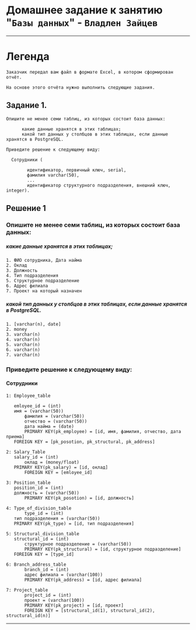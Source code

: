 # Домашнее задание к занятию "`Базы данных`" - `Владлен Зайцев`


---

# Легенда

	Заказчик передал вам файл в формате Excel, в котором сформирован отчёт.

	На основе этого отчёта нужно выполнить следующие задания.


## Задание 1.

	Опишите не менее семи таблиц, из которых состоит база данных:

    	  какие данные хранятся в этих таблицах;
    	  какой тип данных у столбцов в этих таблицах, если данные хранятся в PostgreSQL.

	Приведите решение к следующему виду:

	  Сотрудники (

    	    идентификатор, первичный ключ, serial,
            фамилия varchar(50),
            ...
            идентификатор структурного подразделения, внешний ключ, integer).
 
## Решение 1

### Опишите не менее семи таблиц, из которых состоит база данных:

##### какие данные хранятся в этих таблицах;

	1. ФИО сотрудника, Дата найма
	2. Оклад
	3. Должность
	4. Тип подразделения 
	5. Структурное подразделение
	6. Адрес филиала
	7. Проект на который назначен

##### какой тип данных у столбцов в этих таблицах, если данные хранятся в PostgreSQL.

	1. [varchar(n), date]
	2. money
	3. varchar(n)
	4. varchar(n)
	5. varchar(n)
	6. varchar(n)
	7. varchar(n)

### Приведите решение к следующему виду:

#### Сотрудники

	1: Employee_table

	   emloyee_id = (int)
	   имя = (varchar(50))
           фамилия = (varchar(50))
           отчество = (varchar(50))
           дата найма = (date)
           PRIMARY KEY(pk_employee) = [id, имя, фамилия, отчество, дата приема]
	   FOREIGN KEY = [pk_posotion, pk_structural, pk_address]  

	2: Salary_Table
	   salary_id = (int)
           оклад = (money/float)
	   PRIMARY KEY(pk_salary) = [id, оклад]
           FOREIGN KEY = [emloyee_id]

	3: Position_table
	   position_id = (int)
	   должность = (varchar(50))
           PRIMARY KEY(pk_posotion) = [id, должность]

	4: Type_of_division_table
           type_id = (int)
	   тип подразделения = (varchar(50))
	   PRIMARY KEY(pk_type) = [id, тип подразделения]

	5: Structural_division_table
	   structural_id = (int)
           структурное подразделение = (varchar(50))
           PRIMARY KEY(pk_structural) = [id, структурное подразделение]
	   FOREIGN KEY = [type_id]

	6: Branch_address_table
           branch_id = (int)
           адрес филиала = (varchar(100))
           PRIMARY KEY(pk_address) = [id, адрес филиала]

	7: Project_table
           project_id = (int)
           проект = (varchar(100))
           PRIMARY KEY(pk_project) = [id, проект]
           FOREIGN KEY = [structural_id(1), structural_id(2), structural_id(n)]


---
